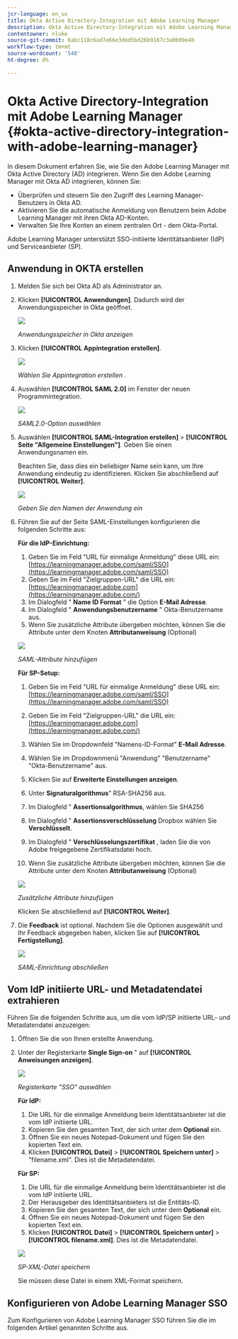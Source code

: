 ```yaml
---
jcr-language: en_us
title: Okta Active Directory-Integration mit Adobe Learning Manager
description: Okta Active Directory-Integration mit Adobe Learning Manager
contentowner: nluke
source-git-commit: 6abc118c6ad7e66e3ded5bd26b9167c3a0b99e4b
workflow-type: tm+mt
source-wordcount: '548'
ht-degree: 0%

---
```




# Okta Active Directory-Integration mit Adobe Learning Manager {#okta-active-directory-integration-with-adobe-learning-manager}

In diesem Dokument erfahren Sie, wie Sie den Adobe Learning Manager mit Okta Active Directory (AD) integrieren. Wenn Sie den Adobe Learning Manager mit Okta AD integrieren, können Sie:

* Überprüfen und steuern Sie den Zugriff des Learning Manager-Benutzers in Okta AD.
* Aktivieren Sie die automatische Anmeldung von Benutzern beim Adobe Learning Manager mit ihren Okta AD-Konten.
* Verwalten Sie Ihre Konten an einem zentralen Ort - dem Okta-Portal.

Adobe Learning Manager unterstützt SSO-initiierte Identitätsanbieter (IdP) und Serviceanbieter (SP).

## Anwendung in OKTA erstellen

1. Melden Sie sich bei Okta AD als Administrator an.
1. Klicken **[!UICONTROL Anwendungen]**. Dadurch wird der Anwendungsspeicher in Okta geöffnet.

   ![](assets/cp-application-store.png)

   *Anwendungsspeicher in Okta anzeigen*

1. Klicken **[!UICONTROL Appintegration erstellen]**.

   ![](assets/cp-app-integrations.png)

   *Wählen Sie Appintegration erstellen .*

1. Auswählen **[!UICONTROL SAML 2.0]** im Fenster der neuen Programmintegration.

   ![](assets/cp-saml2.0.png)

   *SAML2.0-Option auswählen*

1. Auswählen **[!UICONTROL SAML-Integration erstellen]** > **[!UICONTROL Seite &quot;Allgemeine Einstellungen&quot;]**. Geben Sie einen Anwendungsnamen ein.

   Beachten Sie, dass dies ein beliebiger Name sein kann, um Ihre Anwendung eindeutig zu identifizieren. Klicken Sie abschließend auf **[!UICONTROL Weiter]**.

   ![](assets/cp-saml-integration.png)

   *Geben Sie den Namen der Anwendung ein*

1. Führen Sie auf der Seite SAML-Einstellungen konfigurieren die folgenden Schritte aus:

   **Für die IdP-Einrichtung:**

   1. Geben Sie im Feld &quot;URL für einmalige Anmeldung&quot; diese URL ein: [https://learningmanager.adobe.com/saml/SSO](https://learningmanager.adobe.com/saml/SSO)
   1. Geben Sie im Feld &quot;Zielgruppen-URL&quot; die URL ein: [https://learningmanager.adobe.com](https://learningmanager.adobe.com/)
   1. Im Dialogfeld &quot; **Name ID Format** &quot; die Option **E-Mail Adresse**.
   1. Im Dialogfeld &quot; **Anwendungsbenutzername** &quot; Okta-Benutzername aus.
   1. Wenn Sie zusätzliche Attribute übergeben möchten, können Sie die Attribute unter dem Knoten **Attributanweisung** (Optional)

   ![](assets/cp-saml-integration-step1.png)

   *SAML-Attribute hinzufügen*

   **Für SP-Setup:**

   1. Geben Sie im Feld &quot;URL für einmalige Anmeldung&quot; diese URL ein: [https://learningmanager.adobe.com/saml/SSO](https://learningmanager.adobe.com/saml/SSO)
   1. Geben Sie im Feld &quot;Zielgruppen-URL&quot; die URL ein: [https://learningmanager.adobe.com](https://learningmanager.adobe.com/)
   1. Wählen Sie im Dropdownfeld &quot;Namens-ID-Format&quot; **E-Mail Adresse**.
   1. Wählen Sie im Dropdownmenü &quot;Anwendung&quot; &quot;Benutzername&quot; &quot;Okta-Benutzername&quot; aus.
   1. Klicken Sie auf **Erweiterte Einstellungen anzeigen**.
   1. Unter **Signaturalgorithmus**&quot; RSA-SHA256 aus.
   1. Im Dialogfeld &quot; **Assertionsalgorithmus**, wählen Sie SHA256
   1. Im Dialogfeld &quot; **Assertionsverschlüsselung** Dropbox wählen Sie **Verschlüsselt**.

   1. Im Dialogfeld &quot; **Verschlüsselungszertifikat** , laden Sie die von Adobe freigegebene Zertifikatsdatei hoch.
   1. Wenn Sie zusätzliche Attribute übergeben möchten, können Sie die Attribute unter dem Knoten **Attributanweisung** (Optional)

   ![](assets/cp-saml-integration-step2.png)

   *Zusätzliche Attribute hinzufügen*

   Klicken Sie abschließend auf **[!UICONTROL Weiter]**.

1. Die **Feedback**  ist optional. Nachdem Sie die Optionen ausgewählt und Ihr Feedback abgegeben haben, klicken Sie auf **[!UICONTROL Fertigstellung]**.

   ![](assets/cp-saml-integration-step3.png)

   *SAML-Einrichtung abschließen*

## Vom IdP initiierte URL- und Metadatendatei extrahieren

Führen Sie die folgenden Schritte aus, um die vom IdP/SP initiierte URL- und Metadatendatei anzuzeigen:

1. Öffnen Sie die von Ihnen erstellte Anwendung.
1. Unter der Registerkarte **Single Sign-on** &quot; auf **[!UICONTROL Anweisungen anzeigen]**.

   ![](assets/cp-prime-sso.png)

   *Registerkarte &quot;SSO&quot; auswählen*

   **Für IdP:**

   1. Die URL für die einmalige Anmeldung beim Identitätsanbieter ist die vom IdP initiierte URL.
   1. Kopieren Sie den gesamten Text, der sich unter dem **Optional** ein.
   1. Öffnen Sie ein neues Notepad-Dokument und fügen Sie den kopierten Text ein.
   1. Klicken **[!UICONTROL Datei]** > **[!UICONTROL Speichern unter]** > &quot;filename.xml&quot;. Dies ist die Metadatendatei.

   **Für SP:**

   1. Die URL für die einmalige Anmeldung beim Identitätsanbieter ist die vom IdP initiierte URL.
   1. Der Herausgeber des Identitätsanbieters ist die Entitäts-ID.
   1. Kopieren Sie den gesamten Text, der sich unter dem **Optional** ein.
   1. Öffnen Sie ein neues Notepad-Dokument und fügen Sie den kopierten Text ein.
   1. Klicken **[!UICONTROL Datei]** > **[!UICONTROL Speichern unter]** > **[!UICONTROL filename.xml]**. Dies ist die Metadatendatei.

   ![](assets/cp-saml-integration-step4.png)

   *SP-XML-Datei speichern*

   Sie müssen diese Datei in einem XML-Format speichern.

## Konfigurieren von Adobe Learning Manager SSO

Zum Konfigurieren von Adobe Learning Manager SSO führen Sie die im folgenden Artikel genannten Schritte aus.

<!--

article not in TOC

[SSO Authentication](/help/migrated/kb/sso-authentication-for-learning-manager.md)
-->